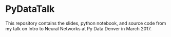 # PyDataTalk

This repository contains the slides, python notebook, and source code from my talk on Intro to Neural Networks at Py Data Denver in March 2017.
